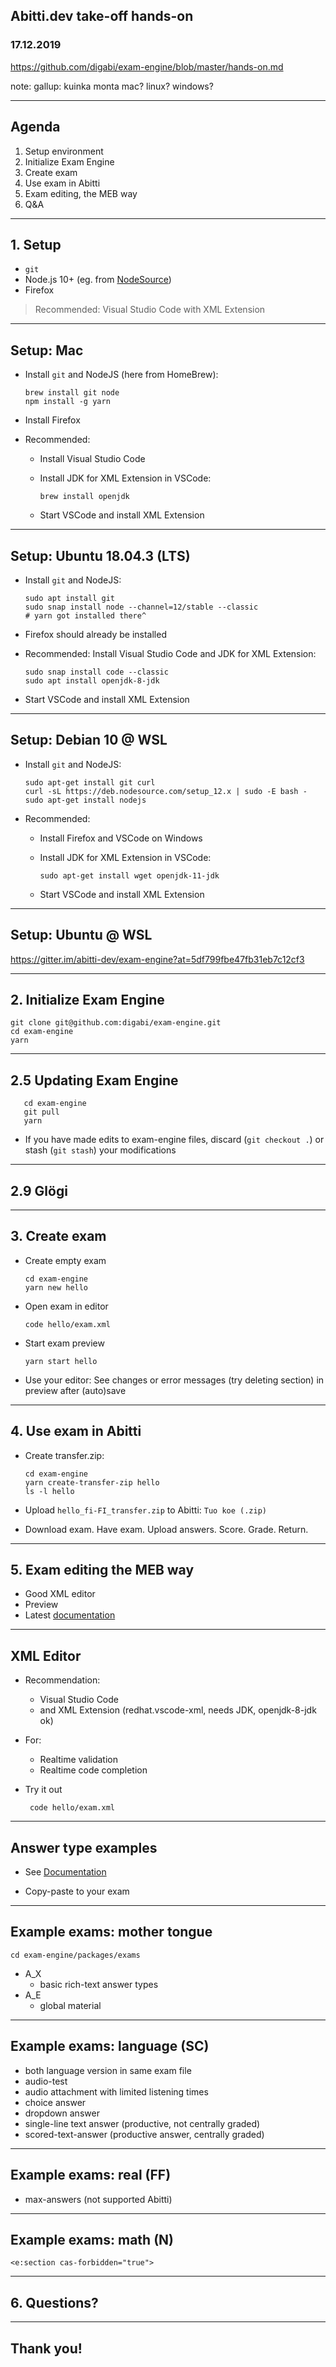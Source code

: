 ## Abitti.dev take-off hands-on

### 17.12.2019

https://github.com/digabi/exam-engine/blob/master/hands-on.md

note: gallup: kuinka monta mac? linux? windows?

---

## Agenda

1. Setup environment
1. Initialize Exam Engine
1. Create exam
1. Use exam in Abitti
1. Exam editing, the MEB way
1. Q&A

---

## 1. Setup

- `git`
- Node.js 10+ (eg. from [NodeSource](https://github.com/nodesource/distributions#installation-instructions))
- Firefox

> Recommended: Visual Studio Code with XML Extension

---

## Setup: Mac

- Install `git` and NodeJS (here from HomeBrew):

      brew install git node
      npm install -g yarn

- Install Firefox
- Recommended:

  - Install Visual Studio Code
  - Install JDK for XML Extension in VSCode:

        brew install openjdk

  - Start VSCode and install XML Extension

---

## Setup: Ubuntu 18.04.3 (LTS)

- Install `git` and NodeJS:

      sudo apt install git
      sudo snap install node --channel=12/stable --classic
      # yarn got installed there^

- Firefox should already be installed
- Recommended: Install Visual Studio Code and JDK for XML Extension:

      sudo snap install code --classic
      sudo apt install openjdk-8-jdk

- Start VSCode and install XML Extension

---

## Setup: Debian 10 @ WSL

- Install `git` and NodeJS:

      sudo apt-get install git curl
      curl -sL https://deb.nodesource.com/setup_12.x | sudo -E bash -
      sudo apt-get install nodejs

- Recommended:

  - Install Firefox and VSCode on Windows
  - Install JDK for XML Extension in VSCode:

        sudo apt-get install wget openjdk-11-jdk

  - Start VSCode and install XML Extension

---

## Setup: Ubuntu @ WSL

https://gitter.im/abitti-dev/exam-engine?at=5df799fbe47fb31eb7c12cf3

---

## 2. Initialize Exam Engine

    git clone git@github.com:digabi/exam-engine.git
    cd exam-engine
    yarn

---

## 2.5 Updating Exam Engine

       cd exam-engine
       git pull
       yarn

- If you have made edits to exam-engine files, discard (`git checkout .`) or stash (`git stash`) your modifications

---

## 2.9 Glögi

---

## 3. Create exam

- Create empty exam

      cd exam-engine
      yarn new hello

- Open exam in editor

      code hello/exam.xml

- Start exam preview

      yarn start hello

- Use your editor: See changes or error messages (try deleting section) in preview after (auto)save

---

## 4. Use exam in Abitti

- Create transfer.zip:

      cd exam-engine
      yarn create-transfer-zip hello
      ls -l hello

- Upload `hello_fi-FI_transfer.zip` to Abitti: `Tuo koe (.zip)`

- Download exam. Have exam. Upload answers. Score. Grade. Return.

---

## 5. Exam editing the MEB way

- Good XML editor
- Preview
- Latest [documentation](https://digabi.github.io/exam-engine/MexDocumentation/)

---

## XML Editor

- Recommendation:

  - Visual Studio Code
  - and XML Extension (redhat.vscode-xml, needs JDK, openjdk-8-jdk ok)

- For:

  - Realtime validation
  - Realtime code completion

- Try it out

       code hello/exam.xml

---

## Answer type examples

- See [Documentation](https://digabi.github.io/exam-engine/MexDocumentation/)

- Copy-paste to your exam

---

## Example exams: mother tongue

    cd exam-engine/packages/exams

- A_X
  - basic rich-text answer types
- A_E
  - global material

---

## Example exams: language (SC)

- both language version in same exam file
- audio-test
- audio attachment with limited listening times
- choice answer
- dropdown answer
- single-line text answer (productive, not centrally graded)
- scored-text-answer (productive answer, centrally graded)

---

## Example exams: real (FF)

- max-answers (not supported Abitti)

---

## Example exams: math (N)

    <e:section cas-forbidden="true">
---

## 6. Questions?

---

## Thank you!
